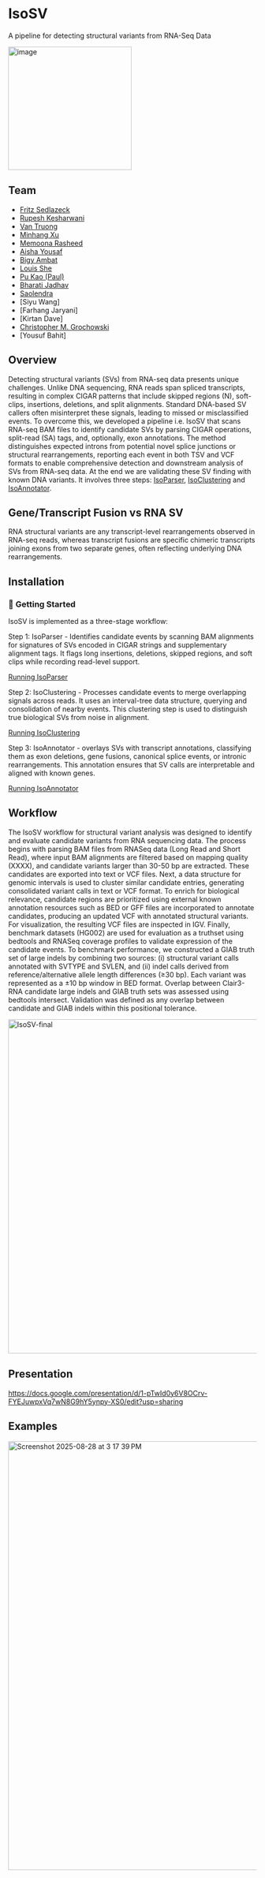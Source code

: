 # IsoSV
A pipeline for detecting structural variants from RNA-Seq Data

<img width="250" height="250" alt="image" src="https://github.com/user-attachments/assets/0a7a755e-688c-418d-8018-4077c9115364" />

## Team
- [Fritz Sedlazeck](https://github.com/fritzsedlazeck)
- [Rupesh Kesharwani](https://github.com/unique379r)
- [Van Truong](https://github.com/van-truong)
- [Minhang Xu](https://github.com/MinhangXu)
- [Memoona Rasheed](https://github.com/MemoonaRasheed)
- [Aisha Yousaf](https://github.com/AishaYousaf)
- [Bigy Ambat](https://github.com/bigyambat)
- [Louis She](https://github.com/snakesch)
- [Pu Kao (Paul)](https://github.com/isthatgopro)
- [Bharati Jadhav](https://github.com/bharatij)
- [Saolendra](https://github.com/sailepradh)
- [Siyu Wang]
- [Farhang Jaryani]
- [Kirtan Dave]
- [Christopher M. Grochowski](https://github.com/cgrochowski)
- [Yousuf Bahit]


## Overview

Detecting structural variants (SVs) from RNA-seq data presents unique challenges. Unlike DNA sequencing, RNA reads span spliced transcripts, resulting in complex CIGAR patterns that include skipped regions (N), soft-clips, insertions, deletions, and split alignments. Standard DNA-based SV callers often misinterpret these signals, leading to missed or misclassified events. To overcome this, we developed a pipeline i.e. IsoSV that scans RNA-seq BAM files to identify candidate SVs by parsing CIGAR operations, split-read (SA) tags, and, optionally, exon annotations. The method distinguishes expected introns from potential novel splice junctions or structural rearrangements, reporting each event in both TSV and VCF formats to enable comprehensive detection and downstream analysis of SVs from RNA-seq data. At the end we are validating these SV finding with known DNA variants. It involves three steps: [IsoParser](https://github.com/collaborativebioinformatics/IsoSV/tree/main/step_a_IsoParser), [IsoClustering](https://github.com/collaborativebioinformatics/IsoSV/tree/main/step_b_IsoClustering) and [IsoAnnotator](https://github.com/collaborativebioinformatics/IsoSV/tree/main/step_c_IsoAnnotator).

## Gene/Transcript Fusion vs RNA SV

RNA structural variants are any transcript-level rearrangements observed in RNA-seq reads, whereas transcript fusions are specific chimeric transcripts joining exons from two separate genes, often reflecting underlying DNA rearrangements.

## Installation

### 🚀 **Getting Started**

IsoSV is implemented as a three-stage workflow:

Step 1: IsoParser - Identifies candidate events by scanning BAM alignments for signatures of SVs encoded in CIGAR strings and supplementary alignment tags. It flags long insertions, deletions, skipped regions, and soft clips while recording read-level support.

[Running IsoParser](https://github.com/collaborativebioinformatics/IsoSV/blob/main/step_a_IsoParser/README.md)

Step 2: IsoClustering - Processes candidate events to merge overlapping signals across reads. It uses an interval-tree data structure, querying and consolidation of nearby events. This clustering step is used to distinguish true biological SVs from noise in alignment.

[Running IsoClustering](https://github.com/collaborativebioinformatics/IsoSV/blob/main/step_b_IsoClustering/README.md)

Step 3: IsoAnnotator - overlays SVs with transcript annotations, classifying them as exon deletions, gene fusions, canonical splice events, or intronic rearrangements. This  annotation ensures that SV calls are interpretable and aligned with known genes.

[Running IsoAnnotator](https://github.com/collaborativebioinformatics/IsoSV/blob/main/step_c_IsoAnnotator/readme.md)


## Workflow

The IsoSV workflow for structural variant analysis was designed to identify and evaluate candidate variants from RNA sequencing data. The process begins with parsing BAM files from RNASeq data (Long Read and Short Read), where input BAM alignments are filtered based on mapping quality (XXXX), and candidate variants larger than 30-50 bp are extracted. These candidates are exported into text or VCF files. Next, a data structure for genomic intervals is used to cluster similar candidate entries, generating consolidated variant calls in text or VCF format. To enrich for biological relevance, candidate regions are prioritized using external known annotation resources such as BED or GFF files are incorporated to annotate candidates, producing an updated VCF with annotated structural variants. For visualization, the resulting VCF files are inspected in IGV. Finally, benchmark datasets (HG002) are used for evaluation as a truthset using bedtools and RNASeq coverage profiles to validate expression of the candidate events. To benchmark performance, we constructed a GIAB truth set of large indels by combining two sources: (i) structural variant calls annotated with SVTYPE and SVLEN, and (ii) indel calls derived from reference/alternative allele length differences (≥30 bp). Each variant was represented as a ±10 bp window in BED format. Overlap between Clair3-RNA candidate large indels and GIAB truth sets was assessed using bedtools intersect. Validation was defined as any overlap between candidate and GIAB indels within this positional tolerance.

<img width="861" height="678" alt="IsoSV-final" src="https://github.com/user-attachments/assets/0e26a01c-338b-41c3-9c82-ddbc0b6ffa12" />


## Presentation

https://docs.google.com/presentation/d/1-pTwId0y6V8OCrv-FYEJuwpxVq7wN8G9hY5ynpy-XS0/edit?usp=sharing

## Examples

<img width="1466" height="870" alt="Screenshot 2025-08-28 at 3 17 39 PM" src="https://github.com/user-attachments/assets/49a444be-b40e-4d44-9d59-4b623191f727" />






